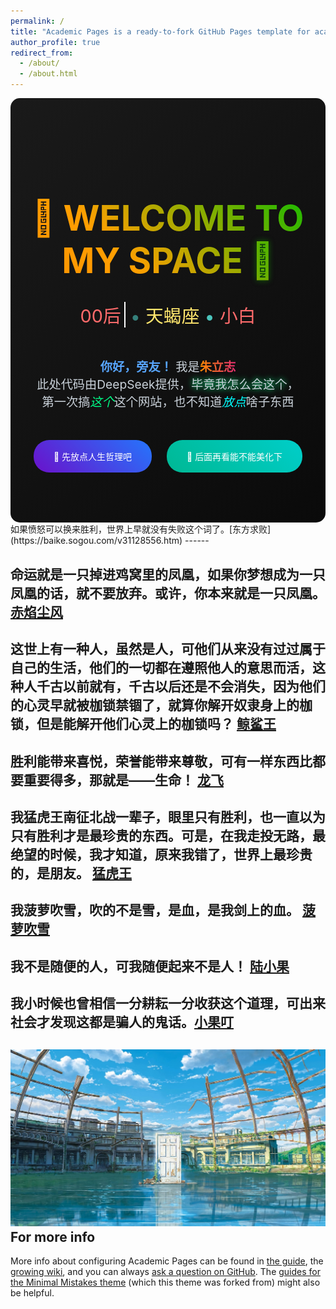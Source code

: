 ```yaml
---
permalink: /
title: "Academic Pages is a ready-to-fork GitHub Pages template for academic personal websites"
author_profile: true
redirect_from: 
  - /about/
  - /about.html
---
```

<div style="text-align: center; padding: 5rem 2rem; background: linear-gradient(135deg, #1a1a1a 0%, #0a0a0a 100%); border-radius: 15px;">

<h1 style="font-size: 3.5rem; margin-bottom: 2rem; background: linear-gradient(45deg, #00ff00, #00a8ff); -webkit-background-clip: text; color: transparent; animation: hue 5s infinite;">
  <span style="text-shadow: 0 0 10px rgba(0,255,0,0.
5);">🚀</span> WELCOME TO MY SPACE <span style="text-shadow: 0 0 10px rgba(0,168,255,0.5);">🌌</span>
</h1>
<div style="font-size: 1.8rem; margin-bottom: 3rem;">
  <span class="typewriter" style="color: #ff6b6b; border-right: 2px solid white; padding-right: 5px;">00后</span>
  <span style="color: #4ecdc4; animation: pulse 2s infinite;">•</span>
  <span class="typewriter" style="color: #ffe66d;">天蝎座</span>
  <span style="color: #4ecdc4; animation: pulse 2s infinite 0.5s;">•</span>
  <span class="typewriter" style="color: #ff6b6b;">小白</span>
</div>

<p style="font-size: 1.2rem; color: #c9d1d9; max-width: 800px; margin: 0 auto 3rem;">
  <span style="color: #58a6ff; font-weight: bold;">你好，旁友！</span> 我是<span style="background: linear-gradient(90deg, #ff8a00, #e52e71); -webkit-background-clip: text; color: transparent; font-weight: bold;">朱立志</span><br>
  此处代码由DeepSeek提供，<span style="text-shadow: 0 0 10px #00ff88;">毕竟我怎么会这个</span>，<br>
  第一次搞<em style="color: #00ff88;">这个</em>这个网站，也不知道<em style="color: #00ffff;">放点</em>啥子东西
</p >

<div style="display: flex; justify-content: center; gap: 1.5rem; flex-wrap: wrap;">
  <a href=" " style="background: linear-gradient(45deg, #6a11cb, #2575fc); padding: 1rem 2rem; border-radius: 25px; color: white; text-decoration: none; transition: transform 0.3s;">
    🎨 先放点人生哲理吧
  </a >
  <a href="#contact" style="background: linear-gradient(45deg, #00b894, #00cec9); padding: 1rem 2rem; border-radius: 25px; color: white; text-decoration: none; transition: transform 0.3s;">
    📮 后面再看能不能美化下
  </a >
</div>

<style>
  @keyframes hue {
    0% { filter: hue-rotate(0deg); }
    100% { filter: hue-rotate(360deg); }
  }
  
  @keyframes pulse {
    0%, 100% { opacity: 1; }
    50% { opacity: 0; }
  }
  
  .typewriter {
    display: inline-block;
    overflow: hidden;
    vertical-align: bottom;
    animation: typing 1s steps(10) forwards;
  }
  
  a:hover {
    transform: translateY(-3px);
    box-shadow: 0 5px 15px rgba(0,255,255,0.3);
  }
</style>
</div>
如果愤怒可以换来胜利，世界上早就没有失败这个词了。[东方求败](https://baike.sogou.com/v31128556.htm)
------


命运就是一只掉进鸡窝里的凤凰，如果你梦想成为一只凤凰的话，就不要放弃。或许，你本来就是一只凤凰。 [赤焰尘风](https://baike.sogou.com/v169806505.htm)
------


这世上有一种人，虽然是人，可他们从来没有过过属于自己的生活，他们的一切都在遵照他人的意思而活，这种人千古以前就有，千古以后还是不会消失，因为他们的心灵早就被枷锁禁锢了，就算你解开奴隶身上的枷锁，但是能解开他们心灵上的枷锁吗？ [鲸鲨王](https://baike.sogou.com/v52438970.htm)
------


胜利能带来喜悦，荣誉能带来尊敬，可有一样东西比都要重要得多，那就是——生命！ [龙飞](https://baike.sogou.com/v64318318.htm)
------


我猛虎王南征北战一辈子，眼里只有胜利，也一直以为只有胜利才是最珍贵的东西。可是，在我走投无路，最绝望的时候，我才知道，原来我错了，世界上最珍贵的，是朋友。 [猛虎王](https://baike.sogou.com/v7839015.htm)
------


我菠萝吹雪，吹的不是雪，是血，是我剑上的血。 [菠萝吹雪](https://baike.sogou.com/v41208291.htm)
------


我不是随便的人，可我随便起来不是人！ [陆小果](https://baike.sogou.com/v51052755.htm)
------


我小时候也曾相信一分耕耘一分收获这个道理，可出来社会才发现这都是骗人的鬼话。[小果叮](https://baike.sogou.com/v55483931.htm)
------


![Editing a markdown file for a talk](/images/editing-talk.png)
For more info
------

More info about configuring Academic Pages can be found in [the guide](https://academicpages.github.io/markdown/), the [growing wiki](https://github.com/academicpages/academicpages.github.io/wiki), and you can always [ask a question on GitHub](https://github.com/academicpages/academicpages.github.io/discussions). The [guides for the Minimal Mistakes theme](https://mmistakes.github.io/minimal-mistakes/docs/configuration/) (which this theme was forked from) might also be helpful.